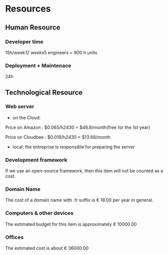 # Resources

## Human Resource
### Developer time
15h/week*12 weeks*5 engineers = 900 h units 
### Deployment + Maintenace
24h

## Technological Resource
### Web server
 
* on the Cloud: 

Price on Amazon : $0.065/h*24*30 = $46.8/month(free for the 1st year)
    
Price on Cloudbee : $0.019/h*24*30 = $13.68/month
    
* local: the entreprise is responsible for preparing the server

### Development framework
If we use an open-source framework, then this item will not be counted as a cost.

### Domain Name
The cost of a domain name with .fr suffix is € 18.00 per year in general.
### Computers & other devices
The estimated budget for this item is approximately € 10000.00
### Offices
The estimated cost is about € 36000.00
